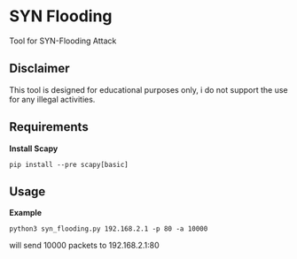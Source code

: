 # SYN Flooding
Tool for SYN-Flooding Attack

## Disclaimer
This tool is designed for educational purposes only, i do not support the use for any illegal activities.
## Requirements
**Install Scapy**
```
pip install --pre scapy[basic]
```
## Usage
**Example**
```
python3 syn_flooding.py 192.168.2.1 -p 80 -a 10000
```
will send 10000 packets to 192.168.2.1:80
